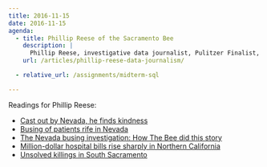 ```yaml
---
title: 2016-11-15
date: 2016-11-15
agenda:
  - title: Phillip Reese of the Sacramento Bee
    description: |
      Phillip Reese, investigative data journalist, Pulitzer Finalist, and my former colleague, will talk about what it's like to find stories and make impact with data.
    url: /articles/phillip-reese-data-journalism/

  - relative_url: /assignments/midterm-sql

---
```


Readings for Phillip Reese:


<ul>
  <li><a href="http://www.pulitzer.org/files/2014/investigative-reporting/sacbee/01sacbee2014.pdf">Cast out by Nevada, he finds kindness</a></li>
  <li><a href="http://www.pulitzer.org/files/2014/investigative-reporting/sacbee/02sacbee2014.pdf">Busing of patients rife in Nevada</a></li>
  <li><a href="http://www.sacbee.com/news/investigations/nevada-patient-busing/article2586365.html">The Nevada busing investigation: How The Bee did this story</a></li>
  <li><a href="http://www.mcclatchydc.com/news/nation-world/national/economy/article24729847.html">Million-dollar hospital bills rise sharply in Northern California</a></li>
  <li><a href="https://docs.google.com/file/d/0B6IBlUS1jXOuQmhleGgyNHJ2eE0/edit?usp=sharing">Unsolved killings in South Sacramento</a></li>
</ul>
